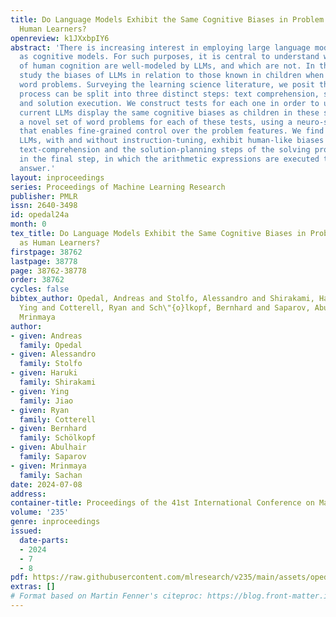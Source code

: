 ```yaml
---
title: Do Language Models Exhibit the Same Cognitive Biases in Problem Solving as
  Human Learners?
openreview: k1JXxbpIY6
abstract: 'There is increasing interest in employing large language models (LLMs)
  as cognitive models. For such purposes, it is central to understand which properties
  of human cognition are well-modeled by LLMs, and which are not. In this work, we
  study the biases of LLMs in relation to those known in children when solving arithmetic
  word problems. Surveying the learning science literature, we posit that the problem-solving
  process can be split into three distinct steps: text comprehension, solution planning
  and solution execution. We construct tests for each one in order to understand whether
  current LLMs display the same cognitive biases as children in these steps. We generate
  a novel set of word problems for each of these tests, using a neuro-symbolic approach
  that enables fine-grained control over the problem features. We find evidence that
  LLMs, with and without instruction-tuning, exhibit human-like biases in both the
  text-comprehension and the solution-planning steps of the solving process, but not
  in the final step, in which the arithmetic expressions are executed to obtain the
  answer.'
layout: inproceedings
series: Proceedings of Machine Learning Research
publisher: PMLR
issn: 2640-3498
id: opedal24a
month: 0
tex_title: Do Language Models Exhibit the Same Cognitive Biases in Problem Solving
  as Human Learners?
firstpage: 38762
lastpage: 38778
page: 38762-38778
order: 38762
cycles: false
bibtex_author: Opedal, Andreas and Stolfo, Alessandro and Shirakami, Haruki and Jiao,
  Ying and Cotterell, Ryan and Sch\"{o}lkopf, Bernhard and Saparov, Abulhair and Sachan,
  Mrinmaya
author:
- given: Andreas
  family: Opedal
- given: Alessandro
  family: Stolfo
- given: Haruki
  family: Shirakami
- given: Ying
  family: Jiao
- given: Ryan
  family: Cotterell
- given: Bernhard
  family: Schölkopf
- given: Abulhair
  family: Saparov
- given: Mrinmaya
  family: Sachan
date: 2024-07-08
address:
container-title: Proceedings of the 41st International Conference on Machine Learning
volume: '235'
genre: inproceedings
issued:
  date-parts:
  - 2024
  - 7
  - 8
pdf: https://raw.githubusercontent.com/mlresearch/v235/main/assets/opedal24a/opedal24a.pdf
extras: []
# Format based on Martin Fenner's citeproc: https://blog.front-matter.io/posts/citeproc-yaml-for-bibliographies/
---
```

